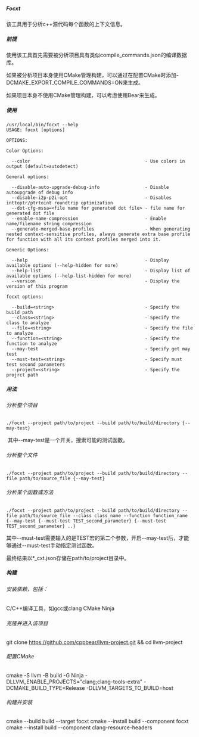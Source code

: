 ##### Focxt

该工具用于分析c++源代码每个函数的上下文信息。

##### 前提

使用该工具首先需要被分析项目具有类似compile_commands.json的编译数据库。

如果被分析项目本身使用CMake管理构建，可以通过在配置CMake时添加-DCMAKE_EXPORT_COMPILE_COMMANDS=ON来生成。

如果项目本身不使用CMake管理构建，可以考虑使用Bear来生成。

##### 使用

```shell
/usr/local/bin/focxt --help
USAGE: focxt [options]

OPTIONS:

Color Options:

  --color                                           - Use colors in output (default=autodetect)

General options:

  --disable-auto-upgrade-debug-info                 - Disable autoupgrade of debug info
  --disable-i2p-p2i-opt                             - Disables inttoptr/ptrtoint roundtrip optimization
  --dot-cfg-mssa=<file name for generated dot file> - file name for generated dot file
  --enable-name-compression                         - Enable name/filename string compression
  --generate-merged-base-profiles                   - When generating nested context-sensitive profiles, always generate extra base profile for function with all its context profiles merged into it.

Generic Options:

  --help                                            - Display available options (--help-hidden for more)
  --help-list                                       - Display list of available options (--help-list-hidden for more)
  --version                                         - Display the version of this program

focxt options:

  --build=<string>                                  - Specify the build path
  --class=<string>                                  - Specify the class to analyze
  --file=<string>                                   - Specify the file to analyze
  --function=<string>                               - Specify the function to analyze
  --may-test                                        - Specify get may test
  --must-test=<string>                              - Specify must test second parameters
  --project=<string>                                - Specify the projrct path
```

##### 用法

###### 分析整个项目

```
./focxt --project path/to/project --build path/to/build/directory {--may-test}
```

​	其中--may-test是一个开关，搜索可能的测试函数。

###### 分析整个文件

```
./focxt --project path/to/project --build path/to/build/directory --file path/to/source_file {--may-test}
```

###### 分析某个函数或方法

```
./focxt --project path/to/project --build path/to/build/directory --file path/to/source_file --class class_name --function function_name {--may-test {--must-test TEST_second_parameter} {--must-test TEST_second_parameter} ..}
```

​	其中--must-test需要输入的是TEST宏的第二个参数，开启--may-test后，才能够通过--must-test手动指定测试函数。

最终结果以*_cxt.json存储在path/to/project目录中。

##### 构建

###### 安装依赖，包括：

C/C++编译工具，如gcc或clang
CMake
Ninja

###### 克隆并进入该项目

git clone https://github.com/cppbear/llvm-project.git && cd llvm-project

###### 配置CMake

cmake -S llvm -B build -G Ninja -DLLVM_ENABLE_PROJECTS="clang;clang-tools-extra" -DCMAKE_BUILD_TYPE=Release -DLLVM_TARGETS_TO_BUILD=host

###### 构建并安装

cmake --build build --target focxt
cmake --install build --component focxt
cmake --install build --component clang-resource-headers

